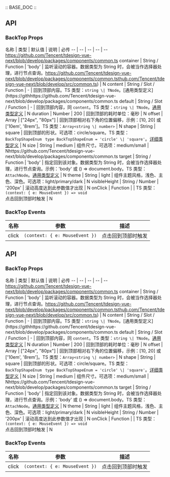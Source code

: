 :: BASE_DOC ::

## API
### BackTop Props

名称 | 类型 | 默认值 | 说明 | 必传
-- | -- | -- | -- | --https://github.com/Tencent/tdesign-vue-next/blob/develop/packages/components/common.ts
container | String / Function | 'body' | 监听滚动的容器。数据类型为 String 时，会被当作选择器处理，进行节点查询。https://github.com/Tencent/tdesign-vue-next/blob/develop/packages/components/common.tsthub.com/Tencent/tdesign-vue-next/blob/develop/src/common.ts) | N
content | String / Slot / Function | - | 回到顶部内容。TS 类型：`string \| TNode`。[通用类型定义](https://githhttps://github.com/Tencent/tdesign-vue-next/blob/develop/packages/components/common.ts
default | String / Slot / Function | - | 回到顶部内容，同 `content`。TS 类型：`string \| TNode`。[通用类型定义](https://github.com/Tencent/tdesign-vue-next/blob/develop/src/common.ts) | N
duration | Number | 200 | 回到顶部的耗时单位：毫秒 | N
offset | Array | ["24px", "80px"] | 回到顶部相对右下角的位置偏移，示例：[10, 20] 或 ['10em', '8rem']。TS 类型：`Array<string \| number>` | N
shape | String | square | 回到顶部的形状。可选项：circle/square。TS 类型：`BackTopShapeEnum ` `type BackTopShapeEnum = 'circle' \| 'square'`。[详细类型定义](https://github.com/Tencent/tdesign-vue-next/blob/develop/packages/components/back-top/type.ts) | N
size | String | medium | 组件尺寸。可选项：medium/small | Nhttps://github.com/Tencent/tdesign-vue-next/blob/develop/packages/components/common.ts
target | String / Function | 'body' | 指定回到该对象。数据类型为 String 时，会被当作选择器处理，进行节点查询。示例：'body' 或 () => document.body。TS 类型：`AttachNode`。[通用类型定义](https://github.com/Tencent/tdesign-vue-next/blob/develop/src/common.ts) | N
theme | String | light | 组件主题风格，浅色、主色、深色。可选项：light/primary/dark | N
visibleHeight | String / Number | '200px' | 滚动高度达到此参数值才出现 | N
onClick | Function |  | TS 类型：`(context: { e: MouseEvent }) => void`<br/>点击回到顶部时触发 | N

### BackTop Events

名称 | 参数 | 描述
-- | -- | --
click | `(context: { e: MouseEvent })` | 点击回到顶部时触发

## API

### BackTop Props

名称 | 类型 | 默认值 | 说明 | 必传
-- | -- | -- | -- | --https://github.com/Tencent/tdesign-vue-next/blob/develop/packages/components/common.ts
container | String / Function | 'body' | 监听滚动的容器。数据类型为 String 时，会被当作选择器处理，进行节点查询。https://github.com/Tencent/tdesign-vue-next/blob/develop/packages/components/common.tsthub.com/Tencent/tdesign-vue-next/blob/develop/src/common.ts) | N
content | String / Slot / Function | - | 回到顶部内容。TS 类型：`string \| TNode`。[通用类型定义](https://githhttps://github.com/Tencent/tdesign-vue-next/blob/develop/packages/components/common.ts
default | String / Slot / Function | - | 回到顶部内容，同 `content`。TS 类型：`string \| TNode`。[通用类型定义](https://github.com/Tencent/tdesign-vue-next/blob/develop/src/common.ts) | N
duration | Number | 200 | 回到顶部的耗时单位：毫秒 | N
offset | Array | ["24px", "80px"] | 回到顶部相对右下角的位置偏移，示例：[10, 20] 或 ['10em', '8rem']。TS 类型：`Array<string \| number>` | N
shape | String | square | 回到顶部的形状。可选项：circle/square。TS 类型：`BackTopShapeEnum ` `type BackTopShapeEnum = 'circle' \| 'square'`。[详细类型定义](https://github.com/Tencent/tdesign-vue-next/blob/develop/packages/components/back-top/type.ts) | N
size | String | medium | 组件尺寸。可选项：medium/small | Nhttps://github.com/Tencent/tdesign-vue-next/blob/develop/packages/components/common.ts
target | String / Function | 'body' | 指定回到该对象。数据类型为 String 时，会被当作选择器处理，进行节点查询。示例：'body' 或 () => document.body。TS 类型：`AttachNode`。[通用类型定义](https://github.com/Tencent/tdesign-vue-next/blob/develop/src/common.ts) | N
theme | String | light | 组件主题风格，浅色、主色、深色。可选项：light/primary/dark | N
visibleHeight | String / Number | '200px' | 滚动高度达到此参数值才出现 | N
onClick | Function |  | TS 类型：`(context: { e: MouseEvent }) => void`<br/>点击回到顶部时触发 | N

### BackTop Events

名称 | 参数 | 描述
-- | -- | --
click | `(context: { e: MouseEvent })` | 点击回到顶部时触发
